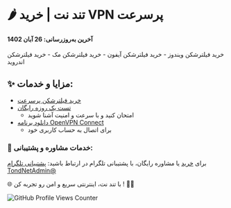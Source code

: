 <h1>🌶️ تند نت | خرید VPN پرسرعت</h1>
<h4>آخرین به‌روزرسانی: 26 آبان 1402</h1>

<p>خرید فیلترشکن ویندوز - خرید فیلترشکن آیفون - خرید فیلترشکن مک - خرید فیلترشکن اندروید</p>
 
<h2>✨ مزایا و خدمات:</h2>
<ul>
    <li><a href="https://tondnet.store">خرید فیلترشکن پرسرعت</a></li>
    <li><a href="https://tondnet.store/buy">تست یک روزه رایگان</a>
        <ul>
            <li>امتحان کنید و با سرعت و امنیت آشنا شوید</li>
        </ul>
    </li>
    <li><a href="https://tondnet.store/tools">دانلود برنامه OpenVPN Connect</a>
        <ul>
            <li>برای اتصال به حساب کاربری خود</li>
        </ul>
    </li>
</ul>

<h3>🤝 خدمات مشاوره و پشتیبانی:</h3>
<p>برای <a href="https://tondnet.store">خرید</a> یا مشاوره رایگان، با پشتیبانی تلگرام در ارتباط باشید: <a href="https://t.me/tondnetadmin">پشتیبانی تلگرام TondNetAdmin@</a></p>

<p>🌐 با تند نت، اینترنتی سریع و امن رو تجربه کن ! 🫶🏻</p>

<img src="https://komarev.com/ghpvc/?username=tondnet" alt="GitHub Profile Views Counter">
